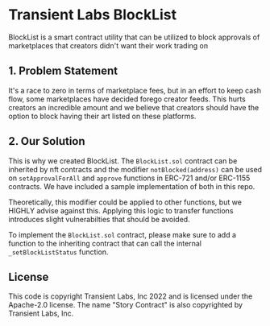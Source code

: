 # Transient Labs BlockList
BlockList is a smart contract utility that can be utilized to block approvals of marketplaces that creators didn't want their work trading on

## 1. Problem Statement
It's a race to zero in terms of marketplace fees, but in an effort to keep cash flow, some marketplaces have decided forego creator feeds. This hurts creators an incredible amount and we believe that creators should have the option to block having their art listed on these platforms.

## 2. Our Solution
This is why we created BlockList. The `BlockList.sol` contract can be inherited by nft contracts and the modifier `notBlocked(address)` can be used on `setApprovalForAll` and `approve` functions in ERC-721 and/or ERC-1155 contracts. We have included a sample implementation of both in this repo.

Theoretically, this modifier could be applied to other functions, but we HIGHLY advise against this. Applying this logic to transfer functions introduces slight vulnerabilties that should be avoided. 

To implement the `BlockList.sol` contract, please make sure to add a function to the inheriting contract that can call the internal `_setBlockListStatus` function.

## License
This code is copyright Transient Labs, Inc 2022 and is licensed under the Apache-2.0 license. The name "Story Contract" is also copyrighted by Transient Labs, Inc.